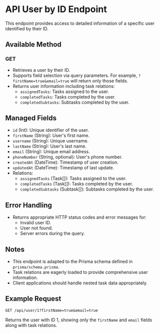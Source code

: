 # API User by ID Endpoint

This endpoint provides access to detailed information of a specific user identified by their ID.

## Available Method

### GET

- Retrieves a user by their ID.
- Supports field selection via query parameters. For example, `?firstName=true&email=true` will return only those fields.
- Returns user information including task relations:
  - `assignedTasks`: Tasks assigned to the user.
  - `completedTasks`: Tasks completed by the user.
  - `completedSubtasks`: Subtasks completed by the user.

## Managed Fields

- `id` (Int): Unique identifier of the user.
- `firstName` (String): User's first name.
- `username` (String): Unique username.
- `lastName` (String): User's last name.
- `email` (String): Unique email address.
- `phoneNumber` (String, optional): User's phone number.
- `createdAt` (DateTime): Timestamp of user creation.
- `updatedAt` (DateTime): Timestamp of last update.
- Relations:
  - `assignedTasks` (Task[]): Tasks assigned to the user.
  - `completedTasks` (Task[]): Tasks completed by the user.
  - `completedSubtasks` (Subtask[]): Subtasks completed by the user.

## Error Handling

- Returns appropriate HTTP status codes and error messages for:
  - Invalid user ID.
  - User not found.
  - Server errors during the query.

## Notes

- This endpoint is adapted to the Prisma schema defined in `prisma/schema.prisma`.
- Task relations are eagerly loaded to provide comprehensive user information.
- Client applications should handle nested task data appropriately.

## Example Request

```
GET /api/user/1?firstName=true&email=true
```

Returns the user with ID 1, showing only the `firstName` and `email` fields along with task relations.
